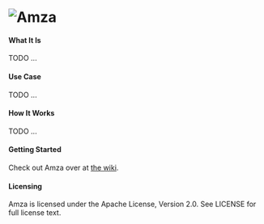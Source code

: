![Amza](https://github.com/jivesoftware/amza/wiki/images/amza/amza-logo.png)
=========

#### What It Is
TODO ...

#### Use Case
TODO ...

#### How It Works
TODO ...

#### Getting Started
Check out Amza over at [the wiki](https://github.com/jivesoftware/amza/wiki).

#### Licensing
Amza is licensed under the Apache License, Version 2.0. See LICENSE for full license text.
